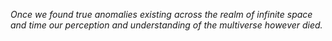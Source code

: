 *Once we found true anomalies existing across the realm of infinite space and time our perception and understanding of the multiverse however died.*